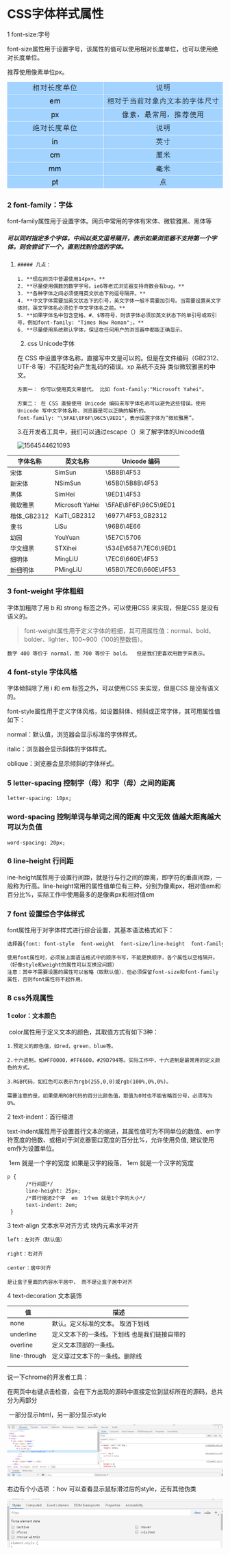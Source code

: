 # CSS字体样式属性

1	font-size:字号

font-size属性用于设置字号，该属性的值可以使用相对长度单位，也可以使用绝对长度单位。

推荐使用像素单位px。

![1564544058247](images/font-size.png)

### 2	font-family：字体

font-family属性用于设置字体。网页中常用的字体有宋体、微软雅黑、黑体等

##### 可以同时指定多个字体，中间以英文逗号隔开，表示如果浏览器不支持第一个字体，则会尝试下一个，直到找到合适的字体。 

1. ```
   ##### 几点：
   
   1. **现在网页中普遍使用14px+。**
   2. **尽量使用偶数的数字字号。ie6等老式浏览器支持奇数会有bug。**
   3. **各种字体之间必须使用英文状态下的逗号隔开。**
   4. **中文字体需要加英文状态下的引号，英文字体一般不需要加引号。当需要设置英文字体时，英文字体名必须位于中文字体名之前。**
   5. **如果字体名中包含空格、#、$等符号，则该字体必须加英文状态下的单引号或双引号，例如font-family: "Times New Roman";。**
   6. **尽量使用系统默认字体，保证在任何用户的浏览器中都能正确显示。
   ```

   2.  css Unicode字体

      在 CSS 中设置字体名称，直接写中文是可以的。但是在文件编码（GB2312、UTF-8 等）不匹配时会产生乱码的错误。xp 系统不支持 类似微软雅黑的中文。

      ```
      方案一： 你可以使用英文来替代。 比如 font-family:"Microsoft Yahei"。
      
      方案二： 在 CSS 直接使用 Unicode 编码来写字体名称可以避免这些错误。使用 Unicode 写中文字体名称，浏览器是可以正确的解析的。
      font-family: "\5FAE\8F6F\96C5\9ED1"，表示设置字体为“微软雅黑”。
      ```

      

   3.在开发者工具中，我们可以通过escape（）来了解字体的Unicode值

   ![1564544621093](images/Unicode)



| 字体名称    | 英文名称        | Unicode 编码         |
| ----------- | --------------- | -------------------- |
| 宋体        | SimSun          | \5B8B\4F53           |
| 新宋体      | NSimSun         | \65B0\5B8B\4F53      |
| 黑体        | SimHei          | \9ED1\4F53           |
| 微软雅黑    | Microsoft YaHei | \5FAE\8F6F\96C5\9ED1 |
| 楷体_GB2312 | KaiTi_GB2312    | \6977\4F53_GB2312    |
| 隶书        | LiSu            | \96B6\4E66           |
| 幼园        | YouYuan         | \5E7C\5706           |
| 华文细黑    | STXihei         | \534E\6587\7EC6\9ED1 |
| 细明体      | MingLiU         | \7EC6\660E\4F53      |
| 新细明体    | PMingLiU        | \65B0\7EC6\660E\4F53 |

### 3	font-weight	字体粗细

字体加粗除了用 b  和 strong 标签之外，可以使用CSS 来实现，但是CSS 是没有语义的。

> font-weight属性用于定义字体的粗细，其可用属性值：normal、bold、bolder、lighter、100~900（100的整数倍）。

```
数字 400 等价于 normal，而 700 等价于 bold。  但是我们更喜欢用数字来表示。  
```

### 4	font-style	字体风格

字体倾斜除了用 i  和 em 标签之外，可以使用CSS 来实现，但是CSS 是没有语义的。

font-style属性用于定义字体风格，如设置斜体、倾斜或正常字体，其可用属性值如下：

normal：默认值，浏览器会显示标准的字体样式。

italic：浏览器会显示斜体的字体样式。

oblique：浏览器会显示倾斜的字体样式。

### 5	letter-spacing	控制字（母）和字（母）之间的距离

```
letter-spacing: 10px;
```

### 	word-spacing	控制单词与单词之间的距离 中文无效 值越大距离越大 可以为负值

```
word-spacing: 20px;
```

### 6	line-height	行间距

ine-height属性用于设置行间距，就是行与行之间的距离，即字符的垂直间距，一般称为行高。line-height常用的属性值单位有三种，分别为像素px，相对值em和百分比%，实际工作中使用最多的是像素px和相对值em

### 7	font	设置综合字体样式

font属性用于对字体样式进行综合设置，其基本语法格式如下：

```html
选择器{font: font-style  font-weight  font-size/line-height  font-family;}
```

```
使用font属性时，必须按上面语法格式中的顺序书写，不能更换顺序，各个属性以空格隔开。（好像style和weight的属性可以互换没问题）
注意：其中不需要设置的属性可以省略（取默认值），但必须保留font-size和font-family属性，否则font属性将不起作用。
```

### 8	css外观属性

#### 1	color：文本颜色

​	color属性用于定义文本的颜色，其取值方式有如下3种：

```
1.预定义的颜色值，如red，green，blue等。

2.十六进制，如#FF0000，#FF6600，#29D794等。实际工作中，十六进制是最常用的定义颜色的方式。

3.RGB代码，如红色可以表示为rgb(255,0,0)或rgb(100%,0%,0%)。

需要注意的是，如果使用RGB代码的百分比颜色值，取值为0时也不能省略百分号，必须写为0%。
```

2	text-indent：首行缩进

​	text-indent属性用于设置首行文本的缩进，其属性值可为不同单位的数值、em字符宽度的倍数、或相对于浏览器窗口宽度的百分比%，允许使用负值, 建议使用em作为设置单位。

​	1em 就是一个字的宽度   如果是汉字的段落， 1em 就是一个汉字的宽度

```
p {
      /*行间距*/
      line-height: 25px;
      /*首行缩进2个字  em  1个em 就是1个字的大小*/
      text-indent: 2em;  
 }
```

3	text-align	文本水平对齐方式	块内元素水平对齐

```
left：左对齐（默认值）

right：右对齐

center：居中对齐

是让盒子里面的内容水平居中， 而不是让盒子居中对齐
```

4	text-decoration 	文本装饰

| 值           | 描述                                          |
| ------------ | --------------------------------------------- |
| none         | 默认。定义标准的文本。 取消下划线             |
| underline    | 定义文本下的一条线。下划线 也是我们链接自带的 |
| overline     | 定义文本顶部的一条线。                        |
| line-through | 定义穿过文本下的一条线。删除线                |
|              |                                               |
|              |                                               |

说一下chrome的开发者工具：

​	在网页中右键点击检查，会在下方出现的源码中直接定位到鼠标所在的源码，总共分为两部分

​	一部分显示html，另一部分显示style

![1564619521271](images/chrome.png)

右边有个小选项	：hov	可以查看显示鼠标滑过后的style，还有其他伪类

![1564619616965](images/chrome2.png)

